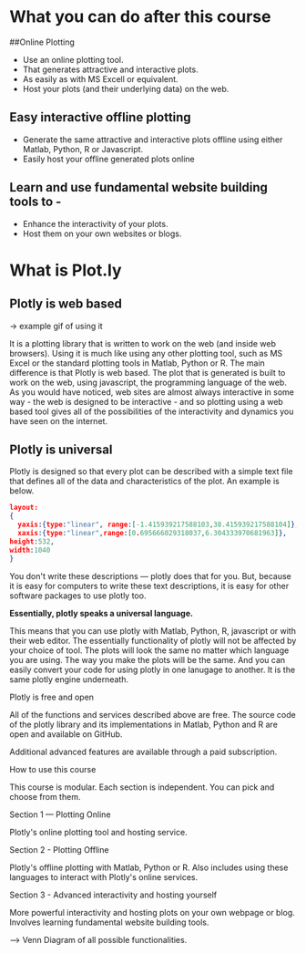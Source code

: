 
# What you can do after this course

##Online Plotting

* Use an online plotting tool.
* That generates attractive and interactive plots.
* As easily as with MS Excell or equivalent.
* Host your plots (and their underlying data) on the web.

## Easy interactive offline plotting

* Generate the same attractive and interactive plots offline using either Matlab, Python, R or Javascript.
* Easily host your offline generated plots online


## Learn and use fundamental website building tools to -

* Enhance the interactivity of your plots.
* Host them on your own websites or blogs.


# What is Plot.ly

## Plotly is web based

-> example gif of using it

It is a plotting library that is written to work on the web (and inside web browsers). Using it is much like using any other plotting tool, such as MS Excel or the standard plotting tools in Matlab, Python or R. The main difference is that Plotly is web based. The plot that is generated is built to work on the web, using javascript, the programming language of the web. As you would have noticed, web sites are almost always interactive in some way - the web is designed to be interactive - and so plotting using a web based tool gives all of the possibilities of the interactivity and dynamics you have seen on the internet.

## Plotly is universal

Plotly is designed so that every plot can be described with a simple text file that defines all of the data and characteristics of the plot. An example is below.

```JSON
layout:
{
  yaxis:{type:"linear", range:[-1.415939217588103,38.415939217588104]},
  xaxis:{type:"linear",range:[0.695666029318037,6.304333970681963]},
height:532,
width:1040
}
```

You don't write these descriptions — plotly does that for you. But, because it is easy for computers to write these text descriptions, it is easy for other software packages to use plotly too. 

**Essentially, plotly speaks a universal language.**

This means that you can use plotly with Matlab, Python, R, javascript or with their web editor. The essentially functionality of plotly will not be affected by your choice of tool. The plots will look the same no matter which language you are using. The way you make the plots will be the same. And you can easily convert your code for using plotly in one lanugage to another. It is the same plotly engine underneath.

Plotly is free and open

All of the functions and services described above are free. The source code of the plotly library and its implementations in Matlab, Python and R are open and available on GitHub.

Additional advanced features are available through a paid subscription.

How to use this course

This course is modular. Each section is independent. You can pick and choose from them.

Section 1 — Plotting Online

Plotly's online plotting tool and hosting service.

Section 2 - Plotting Offline

Plotly's offline plotting with Matlab, Python or R. Also includes using these languages to interact with Plotly's online services.

Section 3 - Advanced interactivity and hosting yourself

More powerful interactivity and hosting plots on your own webpage or blog. Involves learning fundamental website building tools.

–> Venn Diagram of all possible functionalities.